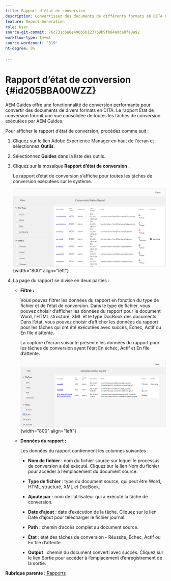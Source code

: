 ```yaml
---
title: Rapport d’état de conversion
description: Convertissez des documents de différents formats en DITA dans AEM Guides. Découvrez comment ajouter des filtres et afficher un rapport d’état de conversion.
feature: Report Generation
role: User
source-git-commit: 76c731c6a0e496b5b1237b9b9fb84adda8fa8a92
workflow-type: tm+mt
source-wordcount: '319'
ht-degree: 0%

---
```


# Rapport d’état de conversion {#id205BBA00WZZ}

AEM Guides offre une fonctionnalité de conversion performante pour convertir des documents de divers formats en DITA. Le rapport État de conversion fournit une vue consolidée de toutes les tâches de conversion exécutées par AEM Guides.

Pour afficher le rapport d’état de conversion, procédez comme suit :

1. Cliquez sur le lien Adobe Experience Manager en haut de l’écran et sélectionnez **Outils**.

1. Sélectionnez **Guides** dans la liste des outils.

1. Cliquez sur la mosaïque **Rapport d’état de conversion** .

   Le rapport d’état de conversion s’affiche pour toutes les tâches de conversion exécutées sur le système.

   ![](images/conversion-status-report.png){width="800" align="left"}

1. La page du rapport se divise en deux parties :

   - **Filtre :**

     Vous pouvez filtrer les données du rapport en fonction du type de fichier et de l’état de conversion. Dans le type de fichier, vous pouvez choisir d’afficher les données du rapport pour le document Word, l’HTML structuré, XML et le type DocBook des documents. Dans l’état, vous pouvez choisir d’afficher les données du rapport pour les tâches qui ont été exécutées avec succès, Échec, Actif ou En file d’attente.

     La capture d’écran suivante présente les données du rapport pour les tâches de conversion ayant l’état En échec, Actif et En file d’attente.

     ![](images/conversion-report-failed-active-queued.png){width="800" align="left"}

   - **Données du rapport :**

     Les données du rapport contiennent les colonnes suivantes :

      - **Nom de fichier** : nom du fichier source sur lequel le processus de conversion a été exécuté. Cliquez sur le lien Nom du fichier pour accéder à l’emplacement du document source.

      - **Type de fichier** : type du document source, qui peut être Word, HTML structuré, XML et DocBook.

      - **Ajouté par** : nom de l’utilisateur qui a exécuté la tâche de conversion.

      - **Date d’ajout** : date d’exécution de la tâche. Cliquez sur le lien Date d’ajout pour télécharger le fichier journal.

      - **Path** : chemin d’accès complet au document source.

      - **État** : état des tâches de conversion - Réussite, Échec, Actif ou En file d’attente.

      - **Output** : chemin du document converti avec succès. Cliquez sur le lien Sortie pour accéder à l’emplacement d’enregistrement de la sortie.


**Rubrique parente :**[ Rapports](reports-intro.md)
